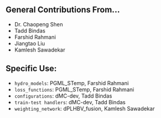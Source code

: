 ## General Contributions From...
- Dr. Chaopeng Shen
- Tadd Bindas
- Farshid Rahmani
- Jiangtao Liu
- Kamlesh Sawadekar

## Specific Use:
- `hydro_models`: PGML_STemp, Farshid Rahmani
- `loss_functions`: PGML_STemp, Farshid Rahmani
- `configurations`: dMC-dev, Tadd Bindas
- `train-test handlers`: dMC-dev, Tadd Bindas
- `weighting_network`: dPLHBV_fusion, Kamlesh Sawadekar